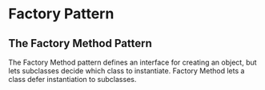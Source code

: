 # Factory Pattern

## The Factory Method Pattern

The Factory Method pattern defines an interface for creating an object, but lets
subclasses decide which class to instantiate.
Factory Method lets a class defer instantiation to subclasses.
